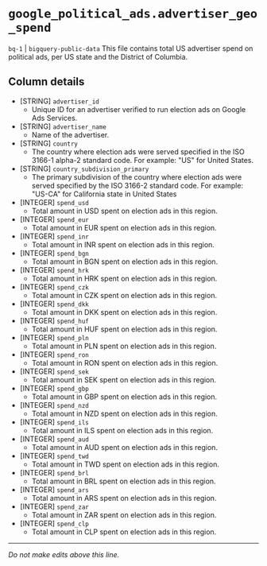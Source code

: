 # `google_political_ads.advertiser_geo_spend`
`bq-1` | `bigquery-public-data`
This file contains total US advertiser spend on political ads, per US state and the District of Columbia.

## Column details
* [STRING]    `advertiser_id`
  - Unique ID for an advertiser verified to run election ads on Google Ads Services.
* [STRING]    `advertiser_name`
  - Name of the advertiser.
* [STRING]    `country`
  - The country where election ads were served specified in the ISO 3166-1 alpha-2 standard code. For example: "US" for United States.
* [STRING]    `country_subdivision_primary`
  - The primary subdivision of the country where election ads were served specified by the ISO 3166-2 standard code. For example: "US-CA" for California state in United States
* [INTEGER]   `spend_usd`
  - Total amount in USD spent on election ads in this region.
* [INTEGER]   `spend_eur`
  - Total amount in EUR spent on election ads in this region.
* [INTEGER]   `spend_inr`
  - Total amount in INR spent on election ads in this region.
* [INTEGER]   `spend_bgn`
  - Total amount in BGN spent on election ads in this region.
* [INTEGER]   `spend_hrk`
  - Total amount in HRK spent on election ads in this region.
* [INTEGER]   `spend_czk`
  - Total amount in CZK spent on election ads in this region.
* [INTEGER]   `spend_dkk`
  - Total amount in DKK spent on election ads in this region.
* [INTEGER]   `spend_huf`
  - Total amount in HUF spent on election ads in this region.
* [INTEGER]   `spend_pln`
  - Total amount in PLN spent on election ads in this region.
* [INTEGER]   `spend_ron`
  - Total amount in RON spent on election ads in this region.
* [INTEGER]   `spend_sek`
  - Total amount in SEK spent on election ads in this region.
* [INTEGER]   `spend_gbp`
  - Total amount in GBP spent on election ads in this region.
* [INTEGER]   `spend_nzd`
  - Total amount in NZD spent on election ads in this region.
* [INTEGER]   `spend_ils`
  - Total amount in ILS spent on election ads in this region.
* [INTEGER]   `spend_aud`
  - Total amount in AUD spent on election ads in this region.
* [INTEGER]   `spend_twd`
  - Total amount in TWD spent on election ads in this region.
* [INTEGER]   `spend_brl`
  - Total amount in BRL spent on election ads in this region.
* [INTEGER]   `spend_ars`
  - Total amount in ARS spent on election ads in this region.
* [INTEGER]   `spend_zar`
  - Total amount in ZAR spent on election ads in this region.
* [INTEGER]   `spend_clp`
  - Total amount in CLP spent on election ads in this region.

-------------------------------------------------------------------------------
*Do not make edits above this line.*
